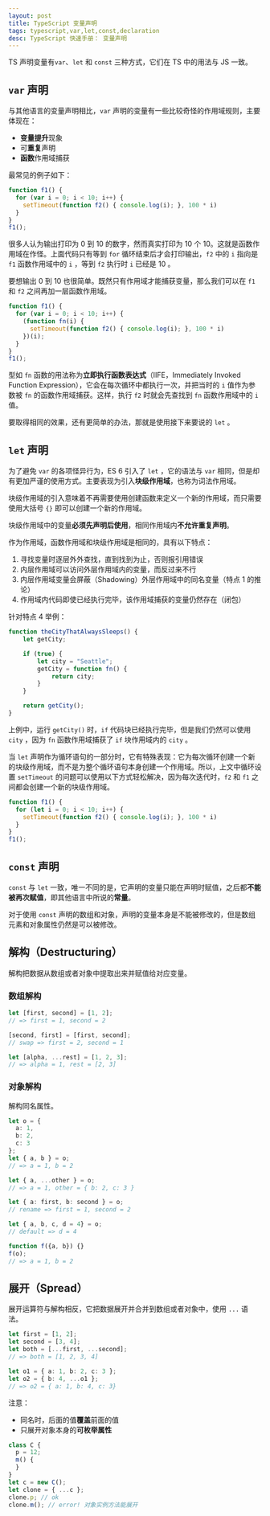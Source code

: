 ```yaml
---
layout: post
title: TypeScript 变量声明
tags: typescript,var,let,const,declaration
desc: TypeScript 快速手册： 变量声明
---
```


TS 声明变量有`var`、`let` 和 `const` 三种方式，它们在 TS 中的用法与 JS 一致。

## `var` 声明

与其他语言的变量声明相比，`var` 声明的变量有一些比较奇怪的作用域规则，主要体现在：

* **变量提升**现象
* 可**重复**声明
* **函数**作用域捕获

最常见的例子如下：

```ts
function f1() {
  for (var i = 0; i < 10; i++) {
    setTimeout(function f2() { console.log(i); }, 100 * i)
  }
}
f1();
```

很多人认为输出打印为 0 到 10 的数字，然而真实打印为 10 个 10。这就是函数作用域在作怪。上面代码只有等到 `for` 循环结束后才会打印输出，`f2` 中的 `i` 指向是 `f1` 函数作用域中的 `i` ，等到 `f2` 执行时 `i` 已经是 10 。

要想输出 0 到 10 也很简单。既然只有作用域才能捕获变量，那么我们可以在 `f1` 和 `f2` 之间再加一层函数作用域。

```ts
function f1() {
  for (var i = 0; i < 10; i++) {
    (function fn(i) {
      setTimeout(function f2() { console.log(i); }, 100 * i)
    })(i);
  }
}
f1();
```

型如 `fn` 函数的用法称为**立即执行函数表达式**（IIFE，Immediately Invoked Function Expression），它会在每次循环中都执行一次，并把当时的 `i` 值作为参数被 `fn` 的函数作用域捕获。这样，执行 `f2` 时就会先查找到 `fn` 函数作用域中的 `i` 值。

要取得相同的效果，还有更简单的办法，那就是使用接下来要说的 `let` 。

## `let` 声明

为了避免 `var` 的各项怪异行为，ES 6 引入了 `let` ，它的语法与 `var` 相同，但是却有更加严谨的使用方式。主要表现为引入**块级作用域**，也称为词法作用域。

块级作用域的引入意味着不再需要使用创建函数来定义一个新的作用域，而只需要使用大括号 `{}` 即可以创建一个新的作用域。

块级作用域中的变量**必须先声明后使用**，相同作用域内**不允许重复声明**。

作为作用域，函数作用域和块级作用域是相同的，具有以下特点：

1. 寻找变量时逐层外外查找，直到找到为止，否则报引用错误
2. 内层作用域可以访问外层作用域内的变量，而反过来不行
3. 内层作用域变量会屏蔽（Shadowing）外层作用域中的同名变量（特点 1 的推论）
4. 作用域内代码即使已经执行完毕，该作用域捕获的变量仍然存在（闭包）

针对特点 4 举例：

```ts
function theCityThatAlwaysSleeps() {
    let getCity;

    if (true) {
        let city = "Seattle";
        getCity = function fn() {
            return city;
        }
    }

    return getCity();
}
```

上例中，运行 `getCity()` 时，`if` 代码块已经执行完毕，但是我们仍然可以使用 `city` ，因为 `fn` 函数作用域捕获了 `if` 块作用域内的 `city` 。

当 `let` 声明作为循环语句的一部分时，它有特殊表现：它为每次循环创建一个新的块级作用域，而不是为整个循环语句本身创建一个作用域。所以，上文中循环设置 `setTimeout` 的问题可以使用以下方式轻松解决，因为每次迭代时，`f2` 和 `f1` 之间都会创建一个新的块级作用域。

```ts
function f1() {
  for (let i = 0; i < 10; i++) {
    setTimeout(function f2() { console.log(i); }, 100 * i)
  }
}
f1();
```

## `const` 声明

`const` 与 `let` 一致，唯一不同的是，它声明的变量只能在声明时赋值，之后都**不能被再次赋值**，即其他语言中所说的**常量**。

对于使用 `const` 声明的数组和对象，声明的变量本身是不能被修改的，但是数组元素和对象属性仍然是可以被修改。

## 解构（Destructuring）

解构把数据从数组或者对象中提取出来并赋值给对应变量。

### 数组解构

```ts
let [first, second] = [1, 2];
// => first = 1, second = 2

[second, first] = [first, second];
// swap => first = 2, second = 1

let [alpha, ...rest] = [1, 2, 3];
// => alpha = 1, rest = [2, 3]
```

### 对象解构

解构同名属性。

```ts
let o = {
  a: 1,
  b: 2,
  c: 3
};
let { a, b } = o;
// => a = 1, b = 2

let { a, ...other } = o;
// => a = 1, other = { b: 2, c: 3 }

let { a: first, b: second } = o;
// rename => first = 1, second = 2

let { a, b, c, d = 4} = o;
// default => d = 4

function f({a, b}) {}
f(o);
// => a = 1, b = 2
```

## 展开（Spread）

展开运算符与解构相反，它把数据展开并合并到数组或者对象中，使用 `...` 语法。

```ts
let first = [1, 2];
let second = [3, 4];
let both = [...first, ...second];
// => both = [1, 2, 3, 4]

let o1 = { a: 1, b: 2, c: 3 };
let o2 = { b: 4, ...o1 };
// => o2 = { a: 1, b: 4, c: 3}
```
注意：

* 同名时，后面的值**覆盖**前面的值
* 只展开对象本身的**可枚举属性**

```ts
class C {
  p = 12;
  m() {
  }
}
let c = new C();
let clone = { ...c };
clone.p; // ok
clone.m(); // error! 对象实例方法能展开
```